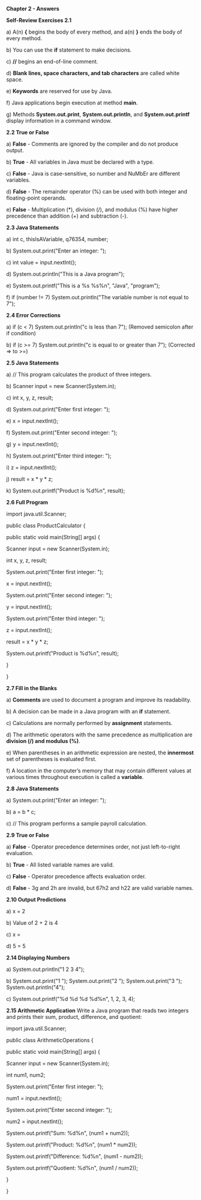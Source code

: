 **Chapter 2 - Answers**

**Self-Review Exercises 2.1**

a) A(n) **{** begins the body of every method, and a(n) **}** ends the body of every method.

b) You can use the **if** statement to make decisions.

c) **//** begins an end-of-line comment.

d) **Blank lines, space characters, and tab characters** are called white space.

e) **Keywords** are reserved for use by Java.

f) Java applications begin execution at method **main**.

g) Methods **System.out.print**, **System.out.println**, and **System.out.printf** display information in a command window.

**2.2 True or False**

a) **False** - Comments are ignored by the compiler and do not produce output.

b) **True** - All variables in Java must be declared with a type.

c) **False** - Java is case-sensitive, so number and NuMbEr are different variables.

d) **False** - The remainder operator (%) can be used with both integer and floating-point operands.

e) **False** - Multiplication (\*), division (/), and modulus (%) have higher precedence than addition (+) and subtraction (-).

**2.3 Java Statements**

a) int c, thisIsAVariable, q76354, number;

b) System.out.print("Enter an integer: ");

c) int value = input.nextInt();

d) System.out.println("This is a Java program");

e) System.out.printf("This is a %s %s%n", "Java", "program");

f) if (number != 7) System.out.println("The variable number is not equal to 7");

**2.4 Error Corrections**

a) if (c < 7) System.out.println("c is less than 7"); (Removed semicolon after if condition)

b) if (c >= 7) System.out.println("c is equal to or greater than 7"); (Corrected => to >=)

**2.5 Java Statements**

a) // This program calculates the product of three integers.

b) Scanner input = new Scanner(System.in);

c) int x, y, z, result;

d) System.out.print("Enter first integer: ");

e) x = input.nextInt();

f) System.out.print("Enter second integer: ");

g) y = input.nextInt();

h) System.out.print("Enter third integer: ");

i) z = input.nextInt();

j) result = x \* y \* z;

k) System.out.printf("Product is %d%n", result);

**2.6 Full Program**

import java.util.Scanner;

public class ProductCalculator {

public static void main(String\[\] args) {

Scanner input = new Scanner(System.in);

int x, y, z, result;

System.out.print("Enter first integer: ");

x = input.nextInt();

System.out.print("Enter second integer: ");

y = input.nextInt();

System.out.print("Enter third integer: ");

z = input.nextInt();

result = x \* y \* z;

System.out.printf("Product is %d%n", result);

}

}

**2.7 Fill in the Blanks**

a) **Comments** are used to document a program and improve its readability.

b) A decision can be made in a Java program with an **if** statement.

c) Calculations are normally performed by **assignment** statements.

d) The arithmetic operators with the same precedence as multiplication are **division (/) and modulus (%)**.

e) When parentheses in an arithmetic expression are nested, the **innermost** set of parentheses is evaluated first.

f) A location in the computer’s memory that may contain different values at various times throughout execution is called a **variable**.

**2.8 Java Statements**

a) System.out.print("Enter an integer: ");

b) a = b \* c;

c) // This program performs a sample payroll calculation.

**2.9 True or False**

a) **False** - Operator precedence determines order, not just left-to-right evaluation.

b) **True** - All listed variable names are valid.

c) **False** - Operator precedence affects evaluation order.

d) **False** - 3g and 2h are invalid, but 67h2 and h22 are valid variable names.

**2.10 Output Predictions**

a) x = 2

b) Value of 2 + 2 is 4

c) x =

d) 5 = 5

**2.14 Displaying Numbers**

a) System.out.println("1 2 3 4");

b) System.out.print("1 "); System.out.print("2 "); System.out.print("3 "); System.out.println("4");

c) System.out.printf("%d %d %d %d%n", 1, 2, 3, 4);

**2.15 Arithmetic Application** Write a Java program that reads two integers and prints their sum, product, difference, and quotient:

import java.util.Scanner;

public class ArithmeticOperations {

public static void main(String\[\] args) {

Scanner input = new Scanner(System.in);

int num1, num2;

System.out.print("Enter first integer: ");

num1 = input.nextInt();

System.out.print("Enter second integer: ");

num2 = input.nextInt();

System.out.printf("Sum: %d%n", (num1 + num2));

System.out.printf("Product: %d%n", (num1 \* num2));

System.out.printf("Difference: %d%n", (num1 - num2));

System.out.printf("Quotient: %d%n", (num1 / num2));

}

}